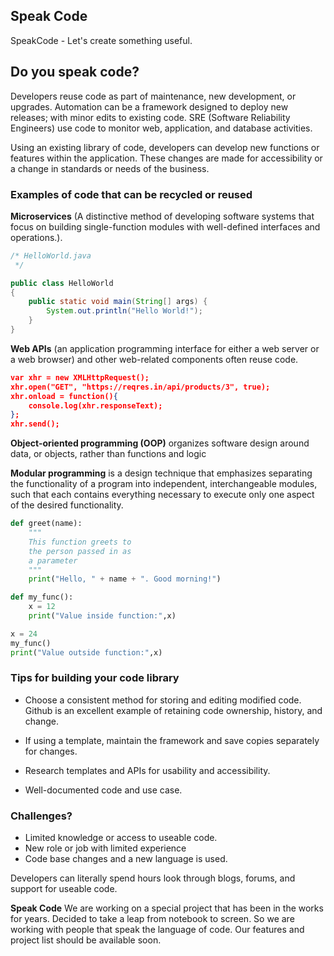## **Speak Code**
SpeakCode - Let's create something useful.

## **Do you speak code?**

Developers reuse code as part of maintenance, new development, or upgrades. Automation can be a framework designed to deploy new releases; with minor edits to existing code.  SRE (Software Reliability Engineers) use code to monitor web, application, and database activities. 

Using an existing library of code, developers can develop new functions or features within the application. These changes are made for accessibility or a change in standards or needs of the business.

### **Examples of code that can be recycled or reused**

**Microservices** (A distinctive method of developing software systems that focus on building single-function modules with well-defined interfaces and operations.). 
```java
/* HelloWorld.java
 */

public class HelloWorld
{
	public static void main(String[] args) {
		System.out.println("Hello World!");
	}
}
```
**Web APIs** (an application programming interface for either a web server or a web browser) and other web-related components often reuse code.
```json
var xhr = new XMLHttpRequest();
xhr.open("GET", "https://reqres.in/api/products/3", true);
xhr.onload = function(){
    console.log(xhr.responseText);
};
xhr.send();
```
				

**Object-oriented programming (OOP)** organizes software design around data, or objects, rather than functions and logic

**Modular programming**  is a design technique that emphasizes separating the functionality of a program into independent, interchangeable modules, such that each contains everything necessary to execute only one aspect of the desired functionality.

```python
def greet(name):
    """
    This function greets to
    the person passed in as
    a parameter
    """
    print("Hello, " + name + ". Good morning!")
```

```python
def my_func():
	x = 12
	print("Value inside function:",x)

x = 24
my_func()
print("Value outside function:",x)
```
### **Tips for building your code library**

* Choose a consistent method for storing and editing modified code. Github is an excellent example of retaining code ownership, history, and change.

* If using a template, maintain the framework and save copies separately for changes. 

* Research templates and APIs for usability and accessibility.

* Well-documented code and use case.

### **Challenges?**

* Limited knowledge or access to useable code.
* New role or job with limited experience
* Code base changes and a new language is used.

Developers can literally spend hours look through blogs, forums, and support for useable code.

**Speak Code** We are working on a special project that has been in the works for years. Decided to take a leap from notebook to screen. So we are working with people that speak the language of code. Our features and project list should be available soon.


